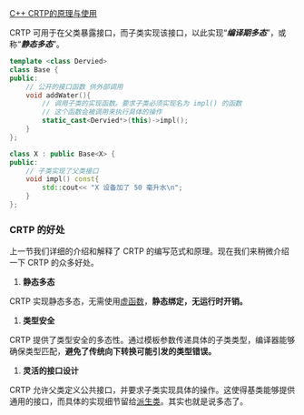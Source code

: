
[C++ CRTP的原理与使用](https://zhuanlan.zhihu.com/p/714887437)

CRTP 可用于在父类暴露接口，而子类实现该接口，以此实现“**_编译期多态_**”，或称“**_静态多态_**”。

```cpp
template <class Dervied>
class Base {
public:
    // 公开的接口函数 供外部调用
    void addWater(){
        // 调用子类的实现函数。要求子类必须实现名为 impl() 的函数
        // 这个函数会被调用来执行具体的操作
        static_cast<Dervied*>(this)->impl();
    }
};

class X : public Base<X> {
public:
    // 子类实现了父类接口
    void impl() const{
        std::cout<< "X 设备加了 50 毫升水\n";
    }
};
```

### CRTP 的好处

上一节我们详细的介绍和解释了 CRTP 的编写范式和原理。现在我们来稍微介绍一下 CRTP 的众多好处。

1. **静态多态**

CRTP 实现静态多态，无需使用[虚函数](https://zhida.zhihu.com/search?q=%E8%99%9A%E5%87%BD%E6%95%B0&zhida_source=entity&is_preview=1)，**静态绑定，无运行时开销。**

1. **类型安全**

CRTP 提供了类型安全的多态性。通过模板参数传递具体的子类类型，编译器能够确保类型匹配，**避免了传统向下转换可能引发的类型错误。**

1. **灵活的接口设计**

CRTP 允许父类定义公共接口，并要求子类实现具体的操作。这使得基类能够提供通用的接口，而具体的实现细节留给[派生类](https://zhida.zhihu.com/search?q=%E6%B4%BE%E7%94%9F%E7%B1%BB&zhida_source=entity&is_preview=1)。其实也就是说多态了。
